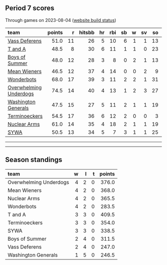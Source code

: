 

## Period 7 scores

Through games on 2023-08-04 ([website build status](https://github.com/brian-bot/pl-site/actions))


|team                   | points|  r| hitsbb| hr| rbi| sb|  w| sv| so|   era|  whip|
|:----------------------|------:|--:|------:|--:|---:|--:|--:|--:|--:|-----:|-----:|
|[Vass Deferens](./vassdeferens)|   51.0| 11|     26|  5|  10|  6|  1|  1| 13| 3.661| 1.068|
|[T and A](./tanda)     |   48.5|  8|     30|  6|  11|  1|  1|  0| 23| 5.062| 1.050|
|[Boys of Summer](./boysofsummer)|   48.0| 12|     28|  3|   8|  0|  2|  1| 13| 2.571| 0.857|
|[Mean Wieners](./meanwieners)|   46.5| 12|     37|  4|  14|  0|  0|  2|  9| 4.974| 1.421|
|[Wonderbots](./wonderbots)|   68.0| 17|     39|  3|  11|  2|  2|  1| 31| 4.596| 1.213|
|[Overwhelming Underdogs](./overwhelmingunderdogs)|   74.5| 14|     40|  4|  13|  1|  2|  3| 27| 2.571| 1.286|
|[Washington Generals](./washingtongenerals)|   47.5| 15|     27|  5|  11|  2|  1|  1| 19| 8.471| 1.588|
|[Terminoeckers](./terminoeckers)|   54.5| 17|     36|  6|  12|  2|  0|  0|  3| 1.929| 1.714|
|[Nuclear Arms](./nucleararms)|   61.0| 14|     35|  4|  18|  2|  1|  1| 19| 2.656| 1.328|
|[SYWA](./sywa)         |   50.5| 13|     34|  5|   7|  3|  1|  1| 25| 5.400| 1.586|

* * *
* * *

## Season standings


|team                   |  w|  l|  t| points|
|:----------------------|--:|--:|--:|------:|
|Overwhelming Underdogs |  4|  2|  0|  376.0|
|Mean Wieners           |  4|  2|  0|  368.0|
|Nuclear Arms           |  4|  2|  0|  365.5|
|Wonderbots             |  4|  2|  0|  283.5|
|T and A                |  3|  3|  0|  409.5|
|Terminoeckers          |  3|  3|  0|  354.0|
|SYWA                   |  3|  3|  0|  338.5|
|Boys of Summer         |  2|  4|  0|  311.5|
|Vass Deferens          |  2|  4|  0|  247.0|
|Washington Generals    |  1|  5|  0|  246.5|


